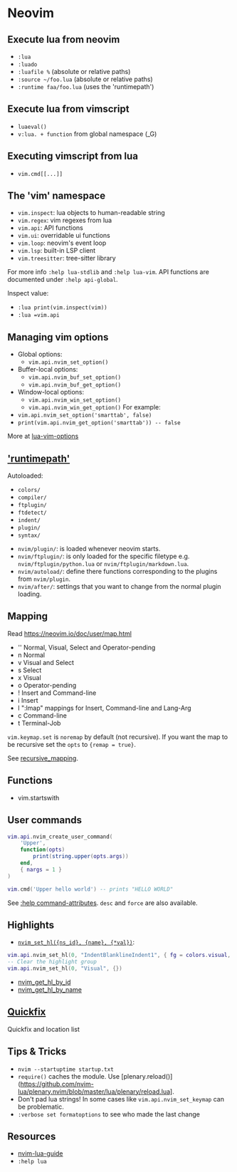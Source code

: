 # Neovim

## Execute lua from neovim

- `:lua`
- `:luado`
- `:luafile %` (absolute or relative paths)
- `:source ~/foo.lua` (absolute or relative paths)
- `:runtime faa/foo.lua` (uses the 'runtimepath')

## Execute lua from vimscript

- `luaeval()`
- `v:lua. + function` from global namespace (_G)

## Executing vimscript from lua

- `vim.cmd[[...]]`

## The 'vim' namespace

* `vim.inspect`: lua objects to human-readable string
* `vim.regex`: vim regexes from lua
* `vim.api`: API functions
* `vim.ui`: overridable ui functions
* `vim.loop`: neovim's event loop
* `vim.lsp`: built-in LSP client
* `vim.treesitter`: tree-sitter library

For more info `:help lua-stdlib` and `:help lua-vim`. 
API functions are documented under `:help api-global`.

Inspect value:
- `:lua print(vim.inspect(vim))`
- `:lua =vim.api`

## Managing vim options

- Global options:
  - `vim.api.nvim_set_option()`
- Buffer-local options:
  - `vim.api.nvim_buf_set_option()`
  - `vim.api.nvim_buf_get_option()`
- Window-local options:
  * `vim.api.nvim_win_set_option()`
  * `vim.api.nvim_win_get_option()`
For example:
- `vim.api.nvim_set_option('smarttab', false)`
- `print(vim.api.nvim_get_option('smarttab')) -- false`

More at [lua-vim-options](https://neovim.io/doc/user/lua.html#lua-vim-options)

## ['runtimepath'](https://neovim.io/doc/user/options.html#'runtimepath')

Autoloaded:
* `colors/`
* `compiler/`
* `ftplugin/`
* `ftdetect/`
* `indent/`
* `plugin/`
* `syntax/`

- `nvim/plugin/`: is loaded whenever neovim starts.
- `nvim/ftplugin/`: is only loaded for the specific filetype e.g. `nvim/ftplugin/python.lua` or `nvim/ftplugin/markdown.lua`.
- `nvim/autoload/`: define there functions corresponding to the plugins from `nvim/plugin`.
- `nvim/after/`: settings that you want to change from the normal plugin loading.

## Mapping

Read https://neovim.io/doc/user/map.html

- '' Normal, Visual, Select and Operator-pending
-	n	 Normal
-	v	 Visual and Select
-	s	 Select
-	x	 Visual
-	o	 Operator-pending
-	!	 Insert and Command-line
-	i	 Insert
-	l	 ":lmap" mappings for Insert, Command-line and Lang-Arg
-	c	 Command-line
-	t	 Terminal-Job

`vim.keymap.set` is `noremap` by default (not recursive). If you want the map to be recursive set the `opts` to `{remap = true}`.

See [recursive_mapping](https://neovim.io/doc/user/map.html#recursive_mapping).

## Functions

- vim.startswith

## User commands

```lua
vim.api.nvim_create_user_command(
    'Upper',
    function(opts)
        print(string.upper(opts.args))
    end,
    { nargs = 1 }
)

vim.cmd('Upper hello world') -- prints "HELLO WORLD"
```

See [:help command-attributes](https://neovim.io/doc/user/map.html#command-attributes). `desc` and `force` are also available.

## Highlights

- [`nvim_set_hl({ns_id}, {name}, {*val})`](https://neovim.io/doc/user/api.html#nvim_set_hl()):

```lua
vim.api.nvim_set_hl(0, "IndentBlanklineIndent1", { fg = colors.visual, bg = "#FF0000" })
-- Clear the highlight group
vim.api.nvim_set_hl(0, "Visual", {})
```

- [nvim_get_hl_by_id](https://neovim.io/doc/user/api.html#nvim_get_hl_by_id())
- [nvim_get_hl_by_name](https://neovim.io/doc/user/api.html#nvim_get_hl_by_name())

## [Quickfix](https://neovim.io/doc/user/quickfix.html)

Quickfix and location list

## Tips & Tricks

- `nvim --startuptime startup.txt`
- `require()` caches the module. Use [plenary.reload()](https://github.com/nvim-lua/plenary.nvim/blob/master/lua/plenary/reload.lua].
- Don't pad lua strings! In some cases like `vim.api.nvim_set_keymap` can be problematic.
- `:verbose set formatoptions` to see who made the last change

## Resources

- [nvim-lua-guide](https://github.com/nanotee/nvim-lua-guide)
- `:help lua`
